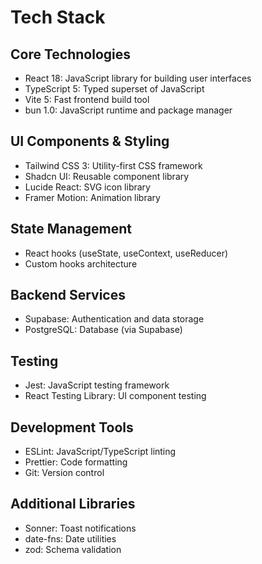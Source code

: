 # Tech Stack

## Core Technologies
- React 18: JavaScript library for building user interfaces
- TypeScript 5: Typed superset of JavaScript
- Vite 5: Fast frontend build tool
- bun 1.0: JavaScript runtime and package manager

## UI Components & Styling
- Tailwind CSS 3: Utility-first CSS framework
- Shadcn UI: Reusable component library
- Lucide React: SVG icon library
- Framer Motion: Animation library

## State Management
- React hooks (useState, useContext, useReducer)
- Custom hooks architecture

## Backend Services
- Supabase: Authentication and data storage
- PostgreSQL: Database (via Supabase)

## Testing
- Jest: JavaScript testing framework
- React Testing Library: UI component testing

## Development Tools
- ESLint: JavaScript/TypeScript linting
- Prettier: Code formatting
- Git: Version control

## Additional Libraries
- Sonner: Toast notifications
- date-fns: Date utilities
- zod: Schema validation
